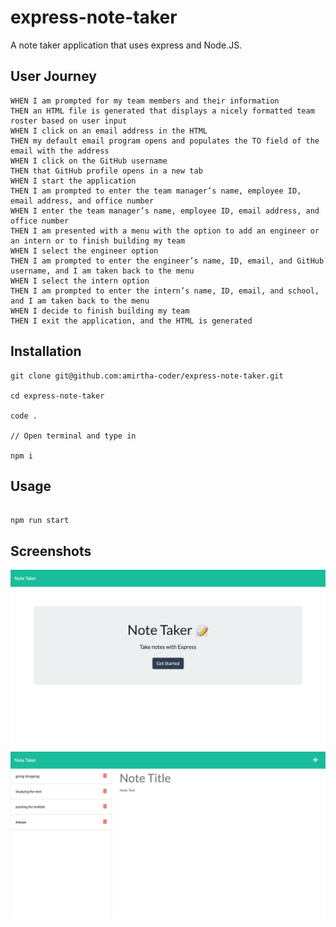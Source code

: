 # express-note-taker

A note taker application that uses express and Node.JS.

## User Journey

```
WHEN I am prompted for my team members and their information
THEN an HTML file is generated that displays a nicely formatted team roster based on user input
WHEN I click on an email address in the HTML
THEN my default email program opens and populates the TO field of the email with the address
WHEN I click on the GitHub username
THEN that GitHub profile opens in a new tab
WHEN I start the application
THEN I am prompted to enter the team manager’s name, employee ID, email address, and office number
WHEN I enter the team manager’s name, employee ID, email address, and office number
THEN I am presented with a menu with the option to add an engineer or an intern or to finish building my team
WHEN I select the engineer option
THEN I am prompted to enter the engineer’s name, ID, email, and GitHub username, and I am taken back to the menu
WHEN I select the intern option
THEN I am prompted to enter the intern’s name, ID, email, and school, and I am taken back to the menu
WHEN I decide to finish building my team
THEN I exit the application, and the HTML is generated
```

## Installation

```
git clone git@github.com:amirtha-coder/express-note-taker.git

cd express-note-taker

code .

// Open terminal and type in

npm i
```

## Usage

```

npm run start
```

## Screenshots

![Screenshot 1](./public/assets/images/notetaker-1.png)
![Screenshot 2](./public/assets/images/notetaker-2.png)
